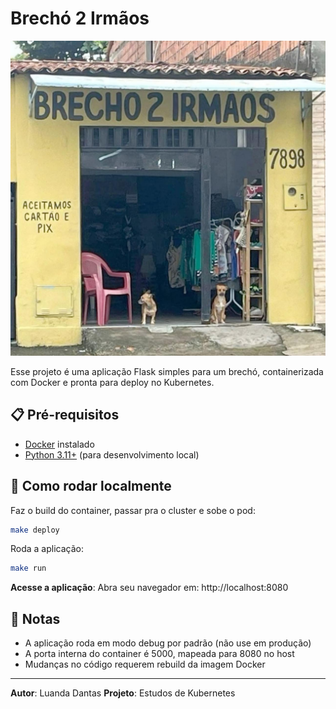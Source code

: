 # Brechó 2 Irmãos

![brecho-2-irmaos](photo-b2i.jpeg)

Esse projeto é uma aplicação Flask simples para um brechó, containerizada com Docker e pronta para deploy no Kubernetes.


## 📋 Pré-requisitos

- [Docker](https://www.docker.com/get-started) instalado
- [Python 3.11+](https://www.python.org/downloads/) (para desenvolvimento local)

## 🚀 Como rodar localmente

Faz o build do container, passar pra o cluster e sobe o pod:
```bash
make deploy
```

Roda a aplicação:
```bash
make run
```

**Acesse a aplicação**:
   Abra seu navegador em: http://localhost:8080

## 📝 Notas

- A aplicação roda em modo debug por padrão (não use em produção)
- A porta interna do container é 5000, mapeada para 8080 no host
- Mudanças no código requerem rebuild da imagem Docker

---

**Autor**: Luanda Dantas 
**Projeto**: Estudos de Kubernetes 